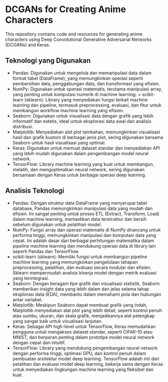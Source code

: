 # DCGANs for Creating Anime Characters

This repository contains code and resources for generating anime characters using Deep Convolutional Generative Adversarial Networks (DCGANs) and Keras.

## Teknologi yang Digunakan
- Pandas: Digunakan untuk mengelola dan memanipulasi data dalam format tabel (DataFrame), yang memungkinkan operasi seperti pembersihan data, penggabungan data, dan transformasi yang efisien.
- NumPy: Digunakan untuk operasi matematis, terutama manipulasi array, yang penting untuk komputasi numerik di machine learning.
= scikit-learn (sklearn): Library yang menyediakan fungsi terkait machine learning dan pipeline, termasuk preprocessing, evaluasi, dan fitur untuk membangun workflow machine learning yang efisien.
- Seaborn: Digunakan untuk visualisasi data dengan grafik yang lebih informatif dan estetis, ideal untuk eksplorasi data awal dan analisis distribusi.
- Matplotlib: Menyediakan alat plot tambahan, memungkinkan visualisasi hasil dan grafik kustom di berbagai jenis plot, sering digunakan bersama Seaborn untuk hasil visualisasi yang optimal.
- Keras: Digunakan untuk memuat dataset standar dan menyediakan API yang lebih mudah digunakan dalam pengembangan model neural network.
- TensorFlow: Library machine learning yang kuat untuk membangun, melatih, dan mengoptimalkan neural network, sering digunakan bersamaan dengan Keras untuk berbagai operasi deep learning.
  
## Analisis Teknologi
- Pandas: Dengan struktur data DataFrame yang menyerupai tabel database, Pandas memungkinkan manipulasi data yang mudah dan efisien. Ini sangat penting untuk proses ETL (Extract, Transform, Load) dalam machine learning, memastikan data terstruktur dan bersih sebelum digunakan untuk pelatihan model.
- NumPy: Fungsi array dan operasi matematis di NumPy dirancang untuk performa tinggi, memungkinkan manipulasi dan komputasi data yang cepat. Ini adalah dasar dari berbagai perhitungan matematika dalam pipeline machine learning dan mendukung operasi data di library lain seperti Pandas dan TensorFlow.
- scikit-learn (sklearn): Memiliki fungsi untuk membangun pipeline machine learning yang memungkinkan pengelolaan tahapan preprocessing, pelatihan, dan evaluasi secara modular dan efisien. Sklearn mempermudah analisis kinerja model dengan metrik evaluasi yang terintegrasi.
- Seaborn: Dengan beragam tipe grafik dan visualisasi statistik, Seaborn memberikan insight data yang lebih dalam dan jelas selama tahap eksplorasi data (EDA), membantu dalam memahami pola dan hubungan antar variabel.
- Matplotlib: Meskipun Seaborn dapat membuat grafik yang indah, Matplotlib menyediakan alat plot yang lebih detail, seperti kontrol penuh atas sumbu, ukuran, dan skala grafik, menjadikannya alat pelengkap yang sangat baik untuk visualisasi lanjutan.
- Keras: Sebagai API high-level untuk TensorFlow, Keras memudahkan pengguna untuk mengakses dataset standar, seperti CIFAR-10 atau MNIST, dan berperan penting dalam prototipe model neural network dengan cepat dan intuitif.
- TensorFlow: Library yang mendukung pengembangan neural network dengan performa tinggi, optimasi GPU, dan kontrol penuh dalam pembuatan arsitektur model deep learning. TensorFlow adalah inti dari pelatihan dan evaluasi model deep learning, bekerja sama dengan Keras untuk menyediakan lingkungan machine learning yang fleksibel dan kuat.
